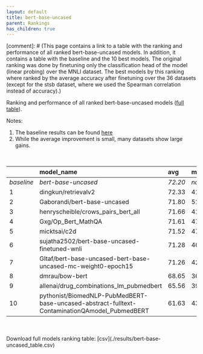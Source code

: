 ```yaml
---
layout: default
title: bert-base-uncased
parent: Rankings
has_children: true
---
```

[comment]: # (This page contains a link to a table with the ranking and performance of all ranked bert-base-uncased models. In addition, it contains a table with the baseline and the 10 best models. The original ranking was done by finetuning only the classification head of the model (linear probing) over the MNLI dataset.  The best models  by this ranking where ranked by the average accuracy after finetuning over the 36 datasets (except for the stsb dataset, where we used the Spearman correlation instead of accuracy).)

Ranking and performance of all ranked bert-base-uncased models ([full table](./results/bert-base-uncased_table.csv)).

Notes:
1. The baseline results can be found [here](bert-base-uncased_pretrain_scores_table)
1. While the average improvement is small, many datasets show large gains.
<br>


|            | model_name                                                                                    | avg     | mnli_lp   | 20_newsgroup   | ag_news   | amazon_reviews_multi   | anli    | boolq   | cb      | cola    | copa    | dbpedia   | esnli   | financial_phrasebank   | imdb    | isear   | mnli    | mrpc    | multirc   | poem_sentiment   | qnli    | qqp     | rotten_tomatoes   | rte     | sst2    | sst_5bins   | stsb    | trec_coarse   | trec_fine   | tweet_ev_emoji   | tweet_ev_emotion   | tweet_ev_hate   | tweet_ev_irony   | tweet_ev_offensive   | tweet_ev_sentiment   | wic     | wnli    | wsc     | yahoo_answers   |
|:-----------|:----------------------------------------------------------------------------------------------|:--------|:----------|:---------------|:----------|:-----------------------|:--------|:--------|:--------|:--------|:--------|:----------|:--------|:-----------------------|:--------|:--------|:--------|:--------|:----------|:-----------------|:--------|:--------|:------------------|:--------|:--------|:------------|:--------|:--------------|:------------|:-----------------|:-------------------|:----------------|:-----------------|:---------------------|:---------------------|:--------|:--------|:--------|:----------------|
| *baseline* | *bert-base-uncased*                                                                           | *72.20* | *nan*     | *83.05*        | *89.59*   | *65.92*                | *46.95* | *68.96* | *64.38* | *81.83* | *49.45* | *78.16*   | *89.70* | *68.53*                | *91.58* | *69.07* | *83.73* | *81.99* | *59.97*   | *66.68*          | *89.88* | *90.27* | *84.85*           | *59.98* | *91.97* | *52.80*     | *85.86* | *96.06*       | *68.33*     | *36.01*          | *79.91*            | *52.85*         | *67.76*          | *85.37*              | *69.48*              | *63.25* | *50.56* | *62.12* | *72.32*         |
| 1          | dingkun/retrievalv2                                                                           | 72.33   | 41.04     | 82.89          | 89.87     | 66.46                  | 45.78   | 69.33   | 64.29   | 80.82   | 53.00   | 77.50     | 89.55   | 83.80                  | 90.76   | 69.69   | 84.14   | 83.33   | 59.26     | 69.23            | 91.03   | 89.53   | 84.99             | 62.45   | 91.17   | 51.76       | 86.14   | 97.00         | 78.00       | 36.33            | 79.66              | 51.14           | 64.80            | 83.72                | 70.56                | 63.01   | 26.76   | 63.46   | 72.77           |
| 2          | Gaborandi/bert-base-uncased                                                                   | 71.80   | 51.13     | 82.25          | 89.03     | 65.74                  | 47.09   | 67.71   | 75.00   | 79.67   | 53.00   | 78.23     | 90.21   | 69.50                  | 90.81   | 68.64   | 83.15   | 77.94   | 60.71     | 66.35            | 88.71   | 90.04   | 83.86             | 59.93   | 90.48   | 51.49       | 84.88   | 95.20         | 74.20       | 36.21            | 80.30              | 51.41           | 68.49            | 85.47                | 69.20                | 63.79   | 30.99   | 63.46   | 71.50           |
| 3          | henryscheible/crows_pairs_bert_all                                                            | 71.66   | 41.73     | 83.59          | 89.40     | 66.18                  | 47.03   | 69.05   | 55.36   | 82.26   | 55.00   | 78.83     | 90.41   | 68.10                  | 91.74   | 69.62   | 84.03   | 78.43   | 55.59     | 66.35            | 90.79   | 88.70   | 84.15             | 57.04   | 92.09   | 53.21       | 85.19   | 96.40         | 68.40       | 35.99            | 80.51              | 50.67           | 68.75            | 84.53                | 70.61                | 61.44   | 46.48   | 61.54   | 72.40           |
| 4          | Gxg/Op_Bert_MathQA                                                                            | 71.61   | 47.61     | 81.82          | 89.57     | 65.94                  | 47.50   | 67.00   | 69.64   | 82.74   | 38.00   | 78.30     | 90.22   | 66.70                  | 91.15   | 69.04   | 83.48   | 75.98   | 61.57     | 69.23            | 89.80   | 90.43   | 85.18             | 56.32   | 92.55   | 52.53       | 84.67   | 95.80         | 74.60       | 36.03            | 80.72              | 51.18           | 65.18            | 85.00                | 68.53                | 57.84   | 49.30   | 63.46   | 71.00           |
| 5          | micktsai/c2d                                                                                  | 71.52   | 47.23     | 83.17          | 89.90     | 66.02                  | 46.91   | 70.52   | 41.07   | 82.74   | 53.00   | 78.17     | 90.26   | 56.30                  | 91.45   | 71.12   | 83.97   | 84.56   | 61.47     | 66.35            | 90.06   | 89.60   | 84.99             | 62.09   | 92.20   | 52.62       | 85.67   | 96.20         | 67.20       | 36.04            | 79.52              | 53.87           | 66.33            | 85.35                | 70.21                | 63.32   | 46.48   | 63.46   | 72.43           |
| 6          | sujatha2502/bert-base-uncased-finetuned-wnli                                                  | 71.28   | 46.49     | 82.58          | 89.70     | 66.10                  | 46.59   | 68.47   | 67.86   | 82.55   | 45.00   | 77.93     | 89.81   | 52.90                  | 91.46   | 69.36   | 83.88   | 84.56   | 57.84     | 65.38            | 90.10   | 90.58   | 85.18             | 54.51   | 92.09   | 52.35       | 86.04   | 95.00         | 64.00       | 36.29            | 77.97              | 53.77           | 66.96            | 84.65                | 69.31                | 62.07   | 52.11   | 58.65   | 72.33           |
| 7          | GItaf/bert-base-uncased-bert-base-uncased-mc-weight0-epoch15                                  | 71.26   | 42.41     | 74.60          | 89.63     | 72.00                  | 45.72   | 66.94   | 71.43   | 80.35   | 45.00   | 81.68     | 45.72   | 35.48                  | 83.86   | 70.90   | 88.39   | 77.94   | 59.14     | 91.17            | 56.68   | 90.04   | 52.94             | 49.30   | 64.88   | 91.63       | 84.98   | 70.19         | 96.60       | 79.94            | 52.09              | 67.73           | 84.07            | 69.43                | 82.80                | 63.01   | 89.10   | 61.54   | 78.47           |
| 8          | dmrau/bow-bert                                                                                | 68.65   | 36.41     | 76.45          | 88.77     | 63.06                  | 40.25   | 66.79   | 66.07   | 71.14   | 55.00   | 77.73     | 89.34   | 70.80                  | 85.02   | 65.12   | 81.56   | 71.81   | 56.21     | 66.35            | 86.33   | 85.40   | 80.21             | 55.60   | 86.12   | 47.69       | 60.12   | 94.60         | 63.40       | 33.86            | 75.93              | 49.97           | 63.65            | 82.79                | 67.49                | 56.74   | 56.34   | 63.46   | 70.20           |
| 9          | allenai/drug_combinations_lm_pubmedbert                                                       | 65.56   | 39.82     | 65.08          | 86.60     | 63.20                  | 43.09   | 67.86   | 62.50   | 69.13   | 54.00   | 73.43     | 84.06   | 48.10                  | 87.34   | 47.98   | 79.16   | 74.26   | 59.45     | 66.35            | 86.33   | 87.00   | 73.64             | 59.57   | 87.50   | 40.81       | 80.07   | 89.60         | 56.00       | 31.30            | 52.43              | 47.91           | 57.40            | 79.42                | 63.65                | 58.93   | 49.30   | 63.46   | 64.17           |
| 10         | pythonist/BiomedNLP-PubMedBERT-base-uncased-abstract-fulltext-ContaminationQAmodel_PubmedBERT | 61.63   | 43.36     | 50.19          | 84.57     | 62.26                  | 39.69   | 61.62   | 55.36   | 69.13   | 56.00   | 71.93     | 80.00   | 39.20                  | 82.48   | 44.98   | 70.64   | 74.51   | 61.32     | 66.35            | 79.63   | 85.40   | 65.95             | 54.87   | 79.01   | 34.16       | 77.34   | 76.80         | 54.00       | 28.76            | 50.88              | 44.48           | 58.67            | 77.56                | 56.00                | 57.37   | 56.34   | 63.46   | 47.63           |


<br>
<br>
Download full models ranking table: [csv](./results/bert-base-uncased_table.csv)